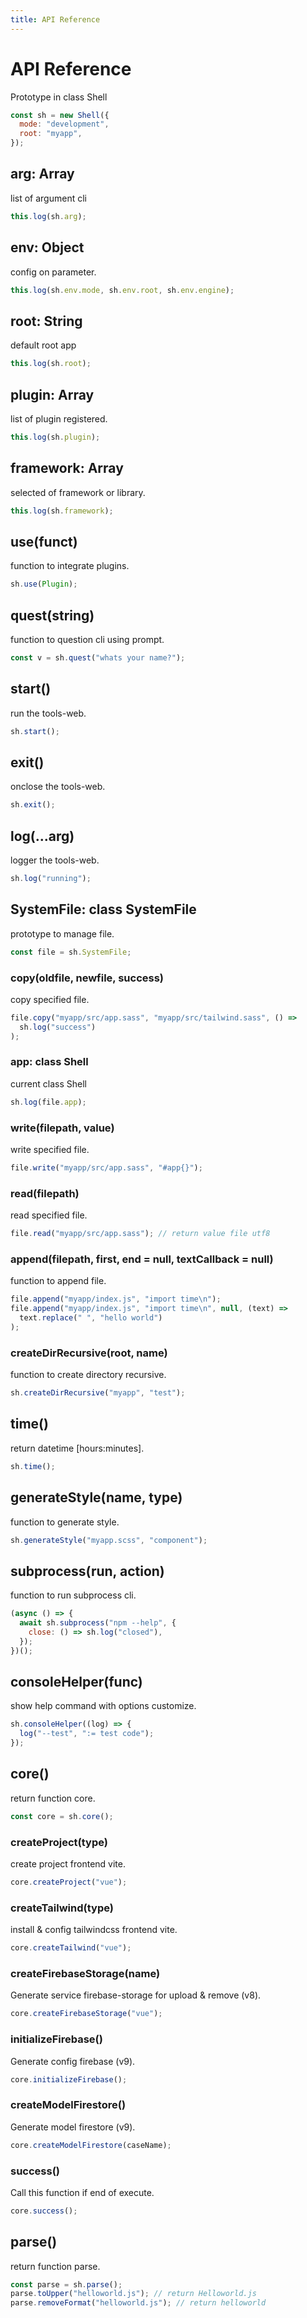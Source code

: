 ```yaml
---
title: API Reference
---
```


# API Reference

Prototype in class Shell

```javascript
const sh = new Shell({
  mode: "development",
  root: "myapp",
});
```

## arg: Array

list of argument cli

```javascript
this.log(sh.arg);
```

## env: Object

config on parameter.

```javascript
this.log(sh.env.mode, sh.env.root, sh.env.engine);
```

## root: String

default root app

```javascript
this.log(sh.root);
```

## plugin: Array

list of plugin registered.

```javascript
this.log(sh.plugin);
```

## framework: Array

selected of framework or library.

```javascript
this.log(sh.framework);
```

## use(funct)

function to integrate plugins.

```javascript
sh.use(Plugin);
```

## quest(string)

function to question cli using prompt.

```javascript
const v = sh.quest("whats your name?");
```

## start()

run the tools-web.

```javascript
sh.start();
```

## exit()

onclose the tools-web.

```javascript
sh.exit();
```

## log(...arg)

logger the tools-web.

```javascript
sh.log("running");
```

## SystemFile: class SystemFile

prototype to manage file.

```javascript
const file = sh.SystemFile;
```

### copy(oldfile, newfile, success)

copy specified file.

```javascript
file.copy("myapp/src/app.sass", "myapp/src/tailwind.sass", () =>
  sh.log("success")
);
```

### app: class Shell

current class Shell

```javascript
sh.log(file.app);
```

### write(filepath, value)

write specified file.

```javascript
file.write("myapp/src/app.sass", "#app{}");
```

### read(filepath)

read specified file.

```javascript
file.read("myapp/src/app.sass"); // return value file utf8
```

### append(filepath, first, end = null, textCallback = null)

function to append file.

```javascript
file.append("myapp/index.js", "import time\n");
file.append("myapp/index.js", "import time\n", null, (text) =>
  text.replace(" ", "hello world")
);
```

### createDirRecursive(root, name)

function to create directory recursive.

```javascript
sh.createDirRecursive("myapp", "test");
```

## time()

return datetime [hours:minutes].

```javascript
sh.time();
```

## generateStyle(name, type)

function to generate style.

```javascript
sh.generateStyle("myapp.scss", "component");
```

## subprocess(run, action)

function to run subprocess cli.

```javascript
(async () => {
  await sh.subprocess("npm --help", {
    close: () => sh.log("closed"),
  });
})();
```

## consoleHelper(func)

show help command with options customize.

```javascript
sh.consoleHelper((log) => {
  log("--test", ":= test code");
});
```

## core()

return function core.

```javascript
const core = sh.core();
```

### createProject(type)

create project frontend vite.

```javascript
core.createProject("vue");
```

### createTailwind(type)

install & config tailwindcss frontend vite.

```javascript
core.createTailwind("vue");
```

### createFirebaseStorage(name)

Generate service firebase-storage for upload & remove (v8).

```javascript
core.createFirebaseStorage("vue");
```

### initializeFirebase()

Generate config firebase (v9).

```javascript
core.initializeFirebase();
```

### createModelFirestore()

Generate model firestore (v9).

```javascript
core.createModelFirestore(caseName);
```

### success()

Call this function if end of execute.

```javascript
core.success();
```

## parse()

return function parse.

```javascript
const parse = sh.parse();
parse.toUpper("helloworld.js"); // return Helloworld.js
parse.removeFormat("helloworld.js"); // return helloworld
```
